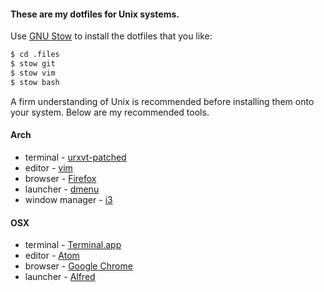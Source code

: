 #### These are my dotfiles for Unix systems.

Use [GNU Stow](http://www.gnu.org/software/stow/) to install the dotfiles that you like:

``` bash
$ cd .files
$ stow git
$ stow vim
$ stow bash
```

A firm understanding of Unix is recommended before installing them onto your system. Below are my recommended tools.

#### Arch

- terminal - [urxvt-patched](https://aur.archlinux.org/packages/rxvt-unicode-patched/)
- editor - [vim](http://www.vim.org/)
- browser - [Firefox](http://www.mozilla.org/en-US/firefox/new/)
- launcher - [dmenu](http://tools.suckless.org/dmenu/)
- window manager - [i3](http://i3wm.org/)

#### OSX

- terminal - [Terminal.app](http://www.apple.com/osx/apps/all.html#terminal)
- editor - [Atom](http://atom.io)
- browser - [Google Chrome](https://www.google.com/chrome)
- launcher - [Alfred](http://www.alfredapp.com/)
